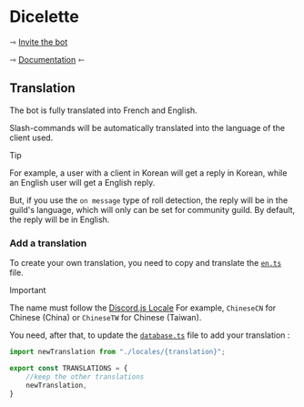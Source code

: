 # Dicelette

⇾ [Invite the bot](https://discord.com/api/oauth2/authorize?client_id=1182819335878754385&permissions=395137215504&scope=bot+applications.commands)


⇾ [Documentation](https://dicelette.github.io/en/) ⇽

## Translation

The bot is fully translated into French and English.

Slash-commands will be automatically translated into the language of the client used.

> [!TIP]
> For example, a user with a client in Korean will get a reply in Korean, while an English user will get a English reply.

But, if you use the `on message` type of roll detection, the reply will be in the guild's language, which will only can be set for community guild. By default, the reply will be in English.

### Add a translation

To create your own translation, you need to copy and translate the [`en.ts`](./src/localizations/locales/en.ts) file.

> [!IMPORTANT]
> The name must follow the [Discord.js Locale](https://github.com/discordjs/discord-api-types/blob/main/rest/common.ts#L300)
> For example, `ChineseCN` for Chinese (China) or `ChineseTW` for Chinese (Taiwan).

You need, after that, to update the [`database.ts`](./src/localizations/index.ts) file to add your translation :
```ts
import newTranslation from "./locales/{translation}";

export const TRANSLATIONS = {
	//keep the other translations
	newTranslation,
}
```



